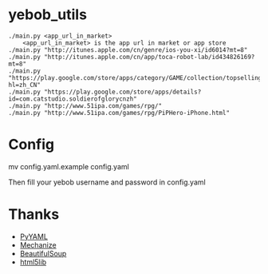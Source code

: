 yebob_utils
===========

	./main.py <app_url_in_market>
		<app_url_in_market> is the app url in market or app store
	./main.py "http://itunes.apple.com/cn/genre/ios-you-xi/id6014?mt=8"
	./main.py "http://itunes.apple.com/cn/app/toca-robot-lab/id434826169?mt=8"
	./main.py "https://play.google.com/store/apps/category/GAME/collection/topselling_free?hl=zh_CN"
	./main.py "https://play.google.com/store/apps/details?id=com.catstudio.soldierofglorycnzh"
	./main.py "http://www.51ipa.com/games/rpg/"
	./main.py "http://www.51ipa.com/games/rpg/PiPHero-iPhone.html"

Config
====

  mv config.yaml.example config.yaml

Then fill your yebob username and password in config.yaml

Thanks
====

+ [PyYAML](http://pyyaml.org/wiki/PyYAMLDocumentation)
+ [Mechanize](http://wwwsearch.sourceforge.net/mechanize/)
+ [BeautifulSoup](http://www.crummy.com/software/BeautifulSoup/bs4/doc/)
+ [html5lib](https://code.google.com/p/html5lib/wiki/UserDocumentation)